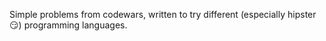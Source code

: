 Simple problems from codewars, written to try different (especially hipster :smirk:) programming languages.

